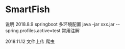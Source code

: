 # SmartFish
说明
2018.8.9 springboot 多环境配置  java -jar xxx.jar --spring.profiles.active=test
常用注解

2018.11.12  文件上传   爬虫
